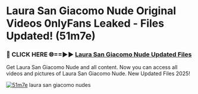 # Laura San Giacomo Nude Original Videos 0nlyFans Leaked - Files Updated! (51m7e)

<h3>🔴 CLICK HERE 🌐==►► <a href="https://tinyurl.com/yrmya6cz" rel="nofollow">Laura San Giacomo Nude Updated Files</a></h3>

Get Laura San Giacomo Nude and all content. Now you can access all videos and pictures of Laura San Giacomo Nude. New Updated Files 2025!

[![51m7e](https://i.imgur.com/FMdXYCs.gif)](https://tinyurl.com/yrmya6cz)
laura san giacomo nudes
